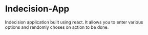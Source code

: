# Indecision-App
Indecision application built using react. It allows you to enter various options and randomly choses on action to be done.

